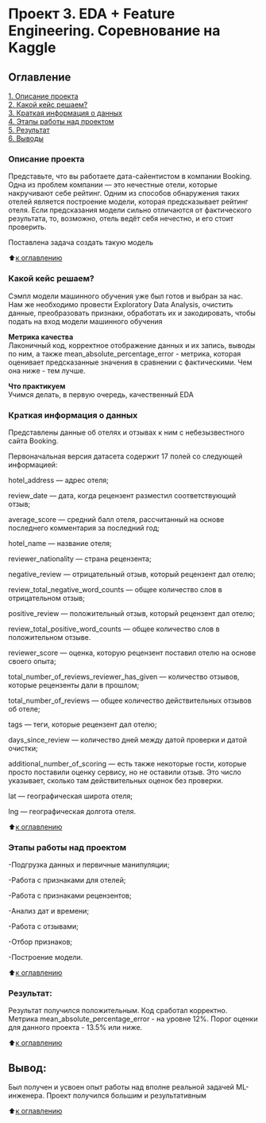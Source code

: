 # Проект 3. EDA + Feature Engineering. Соревнование на Kaggle

## Оглавление  
[1. Описание проекта](https://github.com/hremeus/DS_Learning_Project_03/tree/master/project_3/README.md#Описание-проекта)  
[2. Какой кейс решаем?](https://github.com/hremeus/DS_Learning_Project_03/tree/master/project_3/README.md#Какой-кейс-решаем)  
[3. Краткая информация о данных](https://github.com/hremeus/DS_Learning_Project_03/tree/master/project_3/README.md#Краткая-информация-о-данных)  
[4. Этапы работы над проектом](https://github.com/hremeus/DS_Learning_Project_03/tree/master/project_3/README.md#Этапы-работы-над-проектом)  
[5. Результат](https://github.com/hremeus/DS_Learning_Project_03/tree/master/project_3/README.md#Результат)    
[6. Выводы](https://github.com/hremeus/DS_Learning_Project_03/tree/master/project_3/README.md#Выводы) 

### Описание проекта    
Представьте, что вы работаете дата-сайентистом в компании Booking. Одна из проблем компании — это нечестные отели, которые накручивают себе рейтинг. Одним из способов обнаружения таких отелей является построение модели, которая предсказывает рейтинг отеля. Если предсказания модели сильно отличаются от фактического результата, то, возможно, отель ведёт себя нечестно, и его стоит проверить.

Поставлена задача создать такую модель

:arrow_up:[к оглавлению](https://github.com/hremeus/DS_Learning_Project_03/tree/master/project_3/README.md#Оглавление)


### Какой кейс решаем?    
Сэмпл модели машинного обучения уже был готов и выбран за нас. Нам же необходимо провести Exploratory Data Analysis, очистить данные, преобразовать признаки, обработать их и закодировать, чтобы подать на вход модели машинного обучения

**Метрика качества**     
Лаконичный код, корректное отображение данных и их запись, выводы по ним, а также mean_absolute_percentage_error - метрика, которая оценивает предсказанные значения в сравнении с фактическими. Чем она ниже - тем лучше.

**Что практикуем**     
Учимся делать, в первую очередь, качественный EDA


### Краткая информация о данных
Представлены данные об отелях и отзывах к ним с небезызвестного сайта Booking.

Первоначальная версия датасета содержит 17 полей со следующей информацией:

hotel_address — адрес отеля;

review_date — дата, когда рецензент разместил соответствующий отзыв;

average_score — средний балл отеля, рассчитанный на основе последнего комментария за последний год;

hotel_name — название отеля;

reviewer_nationality — страна рецензента;

negative_review — отрицательный отзыв, который рецензент дал отелю;

review_total_negative_word_counts — общее количество слов в отрицательном отзыв;

positive_review — положительный отзыв, который рецензент дал отелю;

review_total_positive_word_counts — общее количество слов в положительном отзыве.

reviewer_score — оценка, которую рецензент поставил отелю на основе своего опыта;

total_number_of_reviews_reviewer_has_given — количество отзывов, которые рецензенты дали в прошлом;

total_number_of_reviews — общее количество действительных отзывов об отеле;

tags — теги, которые рецензент дал отелю;

days_since_review — количество дней между датой проверки и датой очистки;

additional_number_of_scoring — есть также некоторые гости, которые просто поставили оценку сервису, но не оставили отзыв. Это число указывает, сколько там действительных оценок без проверки.

lat — географическая широта отеля;

lng — географическая долгота отеля.

:arrow_up:[к оглавлению](https://github.com/hremeus/DS_Learning_Project_03/tree/master/project_3/README.md#Оглавление)


### Этапы работы над проектом  

-Подгрузка данных и первичные манипуляции;

-Работа с признаками для отелей;

-Работа с признаками рецензентов;

-Анализ дат и времени;

-Работа с отзывами;

-Отбор признаков;

-Построение модели.

:arrow_up:[к оглавлению](https://github.com/hremeus/DS_Learning_Project_03/tree/master/project_3/README.md#Оглавление)


### Результат:  

Результат получился положительным. Код сработал корректно. Метрика mean_absolute_percentage_error - на уровне 12%. Порог оценки для данного проекта - 13.5% или ниже.

:arrow_up:[к оглавлению](https://github.com/hremeus/DS_Learning_Project_03/tree/master/project_3/README.md#Оглавление)


## Вывод:  

Был получен и усвоен опыт работы над вполне реальной задачей ML-инженера. Проект получился большим и результативным

:arrow_up:[к оглавлению](https://github.com/hremeus/DS_Learning_Project_03/tree/master/project_3/README.md#Оглавление)


